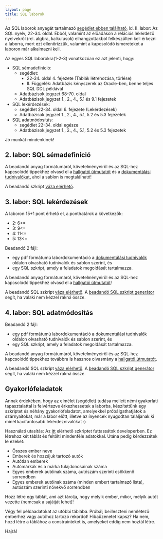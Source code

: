 ```yaml
---
layout: page
title: SQL laborok
---
```



Az SQL laborok anyagát tartalmazó [segédlet ebben található](../files/hallgatoi-segedlet-teljes2022.pdf), ld. II. labor: Az SQL nyelv, 22-34. oldal. Ebből, valamint az előadáson a relációs lekérdező nyelvekről (rel. algbra, kalkulusok) elhangzottakból felkészülten kell érkezni a laborra, mert ezt ellenőrizzük, valamint a kapcsolódó ismereteket a laboron már alkalmazni kell.

Az egyes SQL laborokra(1-2-3) vonatkozóan ez azt jelenti, hogy:
 - SQL sémadefiníció:
    - segédlet:
       - 22-34. oldal 4. fejezete (Táblák létrehozása, törlése)
       - II. Függelék: Adatbázis kényszerek az Oracle-ben, benne teljes SQL DDL példával
    - Adatbázisok jegyzet 68-70. oldal
    - Adatbázisok jegyzet 1., 2., 4., 5.1 és 9.1 fejezetek
 - SQL lekérdezések:
    - segédlet 22-34. oldal 6. fejezete (Lekérdezések)
    - Adatbázisok jegyzet 1., 2., 4., 5.1, 5.2 és 5.3 fejezetek
 - SQL adatmódosítás:
    - segédlet 22-34. oldal egésze
    - Adatbázisok jegyzet 1., 2., 4., 5.1, 5.2 és 5.3 fejezetek

Jó munkát mindenkinek!

## 2. labor: SQL sémadefiníció


A beadandó anyag formátumáról, követelményeiről és az SQL-hez kapcsolódó tippekhez olvasd el a [hallgatói útmutatót](hallgatoi-utmutato) és a [dokumentálási tudnivalókat](/jegyzokonyv/tudnivalok), ahol a sablon is megtalálható!

A beadandó szkript [váza elérhető][sql-szkeleton].



## 3. labor: SQL lekérdezések

A laboron 15+1 pont érhető el, a ponthatárok a következők:

- 2: 6&lt;=
- 3: 9&lt;=
- 4: 11&lt;=
- 5: 13&lt;=

Beadandó 2 fájl:
- egy pdf formátumú labordokumentáció a [dokumentálási tudnivalók](/jegyzokonyv/tudnivalok) oldalon olvasható tudnivalók és sablon szerint, és
- egy SQL szkript, amely a feladatok megoldását tartalmazza.

A beadandó anyag formátumáról, követelményeiről és az SQL-hez kapcsolódó tippekhez olvasd el a [hallgatói útmutatót](hallgatoi-utmutato)!

A beadandó SQL szkript [váza elérhető][sql-szkeleton].
A [beadandó SQL szkript generátor][sql123-beadando-generator] segít, ha valaki nem kézzel rakná össze.


## 4. labor: SQL adatmódosítás

Beadandó 2 fájl:
- egy pdf formátumú labordokumentáció a [dokumentálási tudnivalók](/jegyzokonyv/tudnivalok) oldalon olvasható tudnivalók és sablon szerint, és
- egy SQL szkript, amely a feladatok megoldását tartalmazza.

A beadandó anyag formátumáról, követelményeiről és az SQL-hez kapcsolódó tippekhez továbbra is hasznos olvasmány a [hallgatói útmutatót](hallgatoi-utmutato).

A beadandó SQL szkript [váza elérhető][sql-szkeleton].
A [beadandó SQL szkript generátor][sql123-beadando-generator] segít, ha valaki nem kézzel rakná össze.

[sql123-beadando-generator]: https://db.bme.hu/r/sql/sql123-beadando-generator.html
[sql-szkeleton]: https://db.bme.hu/r/sql/SZKELETON

## Gyakorlófeladatok

Annak érdekében, hogy az elmélet (segédlet) tudása mellett némi gyakorlati tapasztalattal is felvértezve érkezhessetek a laborba, készítettünk egy szkriptet és néhány gyakorlófeladatot, amelyekkel próbálgathatjátok a szárnyaitokat, már a labor előtt, illetve az ínyencek nyugodtan találjanak ki minél kacifántosabb lekérdeznivalókat :)

Használati utasítás: Az [itt](https://www.db.bme.hu/databases/exercises.sql) elérhető szkriptet futtassátok developerben. Ez létrehoz két táblát és feltölti mindenféle adatokkal. Utána pedig kérdezzétek le ezeket:

- Összes ember neve
- Emberek és hozzájuk tartozó autók
- Autótlan emberek
- Autómárkák és a márka tulajdonosainak száma
- Egyes emberek autóinak száma, autószám szerinti csökkenő sorrendben
- Egyes emberek autóinak száma (minden embert tartalmazó lista), autószám szerinti növekvő sorrendben

Hozz létre egy táblát, ami azt tárolja, hogy melyik ember, mikor, melyik autót vezette (nemcsak a sajátját lehet)!

Végy fel példaadatokat az utóbbi táblába. Próbálj beilleszteni nemlétező emberhez vagy autóhoz tartozó rekordot! Hibaüzenetet kapsz? Ha nem, hozd létre a táblához a constrainteket is, amelyeket eddig nem hoztál létre.

Hajrá!
